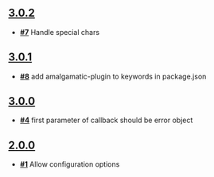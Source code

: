 
## [**3.0.2**](https://github.com/ucsf-ckm/amalgamatic-millennium/issues?milestone=4&state=closed)
- [**#7**](https://github.com/ucsf-ckm/amalgamatic-millennium/issues/7) Handle special chars

## [**3.0.1**](https://github.com/ucsf-ckm/amalgamatic-millennium/issues?milestone=3&state=closed)
- [**#8**](https://github.com/ucsf-ckm/amalgamatic-millennium/issues/8) add amalgamatic-plugin to keywords in package.json

## [**3.0.0**](https://github.com/ucsf-ckm/amalgamatic-millennium/issues?milestone=2&state=closed)
- [**#4**](https://github.com/ucsf-ckm/amalgamatic-millennium/issues/4) first parameter of callback should be error object

## [**2.0.0**](https://github.com/ucsf-ckm/amalgamatic-millennium/issues?milestone=1&state=closed)
- [**#1**](https://github.com/ucsf-ckm/amalgamatic-millennium/issues/1) Allow configuration options

